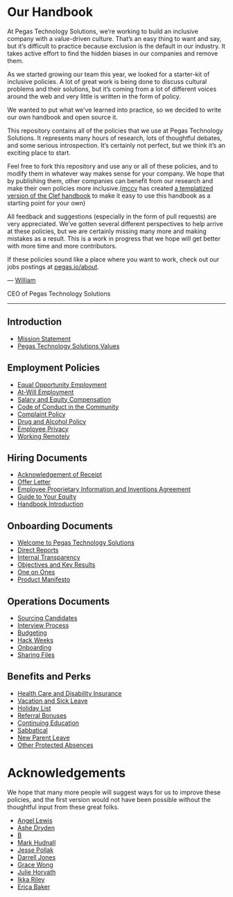 # Our Handbook

At Pegas Technology Solutions, we’re working to build an inclusive company with a value-driven culture. That’s an easy thing to want and say, but it’s difficult to practice because exclusion is the default in our industry. It takes active effort to find the hidden biases in our companies and remove them.

As we started growing our team this year, we looked for a starter-kit of inclusive policies. A lot of great work is being done to discuss cultural problems and their solutions, but it’s coming from a lot of different voices around the web and very little is written in the form of policy.

We wanted to put what we've learned into practice, so we decided to write our own handbook and open source it.

This repository contains all of the policies that we use at Pegas Technology Solutions. It represents many hours of research, lots of thoughtful debates, and some serious introspection. It’s certainly not perfect, but we think it’s an exciting place to start.

Feel free to fork this repository and use any or all of these policies, and to modify them in whatever way makes sense for your company. We hope that by publishing them, other companies can benefit from our research and make their own policies more inclusive.([mccv](github.com/mccv) has created [a templatized version of the Clef handbook](https://github.com/turbinelabs/handbook-template) to make it easy to use this handbook as a starting point for your own)

All feedback and suggestions (especially in the form of pull requests) are very appreciated. We’ve gotten several different perspectives to help arrive at these policies, but we are certainly missing many more and making mistakes as a result. This is a work in progress that we hope will get better with more time and more contributors.

If these policies sound like a place where you want to work, check out our jobs postings at [pegas.io/about](https://pegas.io/about).

— [William](https://twitter.com/woakes070048)

CEO of Pegas Technology Solutions

***


## Introduction
* [Mission Statement](https://github.com/pegastechs/pegas-handbook/blob/master/Mission%20Statement.md)
* [Pegas Technology Solutions Values](https://github.com/pegastechs/pegas-handbook/blob/master/Values.md)

## Employment Policies
* [Equal Opportunity Employment](https://github.com/pegastechs/pegas-handbook/blob/master/Employment%20Policies/Equal%20Opportunity%20Employment.md)
* [At-Will Employment](https://github.com/pegastechs/pegas-handbook/blob/master/Employment%20Policies/At-Will%20Employment.md)
* [Salary and Equity Compensation](https://github.com/pegastechs/pegas-handbook/blob/master/Employment%20Policies/Salary%20and%20Equity%20Compensation.md)
* [Code of Conduct in the Community](https://github.com/pegastechs/pegas-handbook/blob/master/Employment%20Policies/Code%20of%20Conduct%20in%20the%20Community.md)
* [Complaint Policy](https://github.com/pegastechs/pegas-handbook/blob/master/Employment%20Policies/Complaint%20Policy.md)
* [Drug and Alcohol Policy](https://github.com/pegastechs/pegas-handbook/blob/master/Employment%20Policies/Drug%20and%20Alcohol%20Policy.md)
* [Employee Privacy](https://github.com/pegastechs/pegas-handbook/blob/master/Employment%20Policies/Employee%20Privacy.md)
* [Working Remotely](https://github.com/pegastechs/pegas-handbook/blob/master/Employment%20Policies/Working%20Remotely.md)

## Hiring Documents
* [Acknowledgement of Receipt](https://github.com/pegastechs/pegas-handbook/blob/master/Hiring%20Documents/Acknowledgment%20of%20Receipt.md)
* [Offer Letter](https://github.com/pegastechs/pegas-handbook/blob/master/Hiring%20Documents/Offer%20Letter.md)
* [Employee Proprietary Information and Inventions Agreement](https://github.com/pegastechs/pegas-handbook/blob/master/Hiring%20Documents/Employee%20Proprietary%20Information%20and%20Inventions%20Assignment%20Agreement.md)
* [Guide to Your Equity](https://github.com/pegastechs/pegas-handbook/blob/master/Hiring%20Documents/Guide%20to%20Your%20Equity.md)
* [Handbook Introduction](https://github.com/pegastechs/pegas-handbook/blob/master/Hiring%20Documents/Handbook%20Introduction.md)

## Onboarding Documents
* [Welcome to Pegas Technology Solutions](https://github.com/pegastechs/pegas-handbook/blob/master/Onboarding%20Documents/Welcome.md)
* [Direct Reports](https://github.com/pegastechs/pegas-handbook/blob/master/Onboarding%20Documents/Direct%20Reports.md)
* [Internal Transparency](https://github.com/pegastechs/pegas-handbook/blob/master/Onboarding%20Documents/Internal%20Transparency.md)
* [Objectives and Key Results](https://github.com/pegastechs/pegas-handbook/blob/master/Onboarding%20Documents/Objectives%20and%20Key%20Results.md)
* [One on Ones](https://github.com/pegastechs/pegas-handbook/blob/master/Onboarding%20Documents/One%20on%20Ones.md)
* [Product Manifesto](https://github.com/pegastechs/pegas-handbook/blob/master/Onboarding%20Documents/Product%20Manifesto.md)

## Operations Documents
* [Sourcing Candidates](https://github.com/pegastechs/pegas-handbook/blob/master/Operations%20Documents/Sourcing%20Candidates.md)
* [Interview Process](https://github.com/pegastechs/pegas-handbook/blob/master/Operations%20Documents/Interview%20Process.md)
* [Budgeting](https://github.com/pegastechs/pegas-handbook/blob/master/Operations%20Documents/Budgeting.md)
* [Hack Weeks](https://github.com/pegastechs/pegas-handbook/blob/master/Operations%20Documents/Hack%20Weeks.md)
* [Onboarding](https://github.com/pegastechs/pegas-handbook/blob/master/Operations%20Documents/Onboarding.md)
* [Sharing Files](https://github.com/pegastechs/pegas-handbook/blob/master/Operations%20Documents/Sharing%20Files.md)

## Benefits and Perks
* [Health Care and Disability Insurance](https://github.com/pegastechs/pegas-handbook/blob/master/Benefits%20and%20Perks/Healthcare%20and%20Disability%20Insurance.md)
* [Vacation and Sick Leave](https://github.com/pegastechs/pegas-handbook/blob/master/Benefits%20and%20Perks/Vacation%20and%20Sick%20Leave.md)
* [Holiday List](https://github.com/pegastechs/pegas-handbook/blob/master/Benefits%20and%20Perks/Holiday%20List.md)
* [Referral Bonuses](https://github.com/pegastechs/pegas-handbook/blob/master/Benefits%20and%20Perks/Referral%20Bonuses.md)
* [Continuing Education](https://github.com/pegastechs/pegas-handbook/blob/master/Benefits%20and%20Perks/Continuing%20Education.md)
* [Sabbatical](https://github.com/pegastechs/pegas-handbook/blob/master/Benefits%20and%20Perks/Sabbatical.md)
* [New Parent Leave](https://github.com/pegastechs/pegas-handbook/blob/master/Benefits%20and%20Perks/New%20Parent%20Leave.md)
* [Other Protected Absences](https://github.com/pegastechs/pegas-handbook/blob/master/Benefits%20and%20Perks/Other%20Protected%20Absences.md)



# Acknowledgements

We hope that many more people will suggest ways for us to improve these policies, and the first version would not have been possible without the thoughtful input from these great folks.

* [Angel Lewis](http://www.allemployerlaw.com/)
* [Ashe Dryden](http://www.ashedryden.com/)
* [B](https://twitter.com/brennenbyrne)
* [Mark Hudnall](https://twitter.com/landakram)
* [Jesse Pollak](https://twitter.com/jessepollak)
* [Darrell Jones](https://twitter.com/darrelljonesiii)
* [Grace Wong](https://twitter.com/gwongz)
* [Julie Horvath](https://twitter.com/nrrrdcore)
* [Ikka Riley](https://twitter.com/isicalynn)
* [Erica Baker](https://twitter.com/ericajoy)
